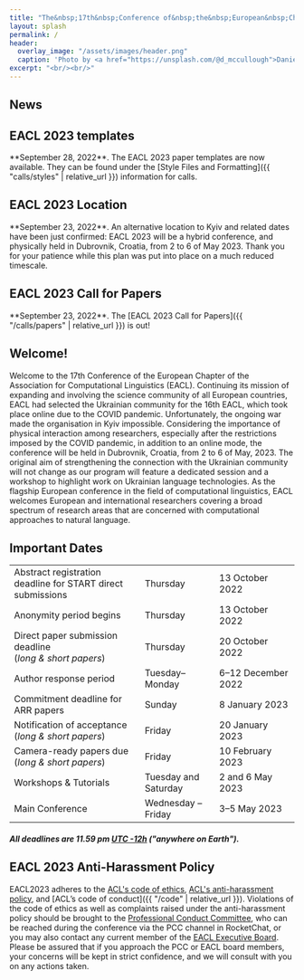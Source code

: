 ```yaml
---
title: "The&nbsp;17th&nbsp;Conference of&nbsp;the&nbsp;European&nbsp;Chapter<br> of&nbsp;the&nbsp;Association for&nbsp;Computational Linguistics"
layout: splash
permalink: /
header:
  overlay_image: "/assets/images/header.png"
  caption: 'Photo by <a href="https://unsplash.com/@d_mccullough">Daniel McCullough</a> on <a href="http://www.unsplash.com">Unsplash</a>'
excerpt: "<br/><br/>"
---
```

## News


<div class="notice--info" markdown="1">
  <h2 id="eacl-2023-call-for-papers">EACL 2023 templates</h2>
  **September 28, 2022**. The EACL 2023 paper templates are now available. They can be found under the [Style Files and Formatting]({{ "calls/styles" | relative_url }}) information for calls.
</div>


<div class="notice--info" markdown="1">
  <h2 id="eacl-2023-call-for-papers">EACL 2023 Location</h2>
  **September 23, 2022**. An alternative location to Kyiv and related dates have been just confirmed: EACL 2023 will be a hybrid conference, and physically held in Dubrovnik, Croatia, from 2 to 6 of May 2023. Thank you for your patience while this plan was put into place on a much reduced timescale.
</div>


<div class="notice--info" markdown="1">
  <h2 id="eacl-2023-call-for-papers">EACL 2023 Call for Papers</h2>
  **September 23, 2022**. The [EACL 2023 Call for Papers]({{ "/calls/papers" | relative_url }}) is out!
</div>

## Welcome!

Welcome to the 17th Conference of the European Chapter of the Association for Computational Linguistics (EACL). Continuing its mission of expanding and involving the science community of all European countries, EACL had selected the Ukrainian community for the 16th EACL, which took place online due to the COVID pandemic. Unfortunately, the ongoing war made the organisation in Kyiv impossible. Considering the importance of physical interaction among researchers, especially after the restrictions  imposed by the COVID pandemic, in addition to an online mode, the conference will be held in Dubrovnik, Croatia, from 2 to 6 of May, 2023. The original aim of strengthening the connection with the Ukrainian community will not change as our program will feature a dedicated session and a workshop to highlight work on Ukrainian language technologies.
As the flagship European conference in the field of computational linguistics, EACL welcomes European and international researchers covering a broad spectrum of research areas that are concerned with computational approaches to natural language.


## Important Dates

<table class="table-dates">
    <tbody>
        <tr>
            <td>Abstract registration deadline for START direct submissions</td>
            <td>Thursday</td>
            <td>13&nbsp;October 2022</td>
        </tr>
        <tr>
            <td>Anonymity period begins</td>
            <td>Thursday</td>
            <td>13&nbsp;October 2022</td>
        </tr>
        <tr>
            <td>Direct paper submission deadline <br/> (<i>long & short papers</i>)</td>
            <td>Thursday</td>
            <td>20&nbsp;October 2022</td>
        </tr>
        <tr>
            <td>Author response period</td>
            <td>Tuesday&ndash;Monday</td>
            <td>6&ndash;12&nbsp;December 2022</td>
        </tr>
        <tr>
            <td>Commitment deadline for ARR papers</td>
            <td>Sunday</td>
            <td>8&nbsp;January 2023</td>
        </tr>
        <tr>
            <td>Notification of acceptance <br/> (<i>long & short papers</i>)</td>
            <td>Friday</td>
            <td>20&nbsp;January 2023</td>
        </tr>
        <tr>
            <td>Camera-ready papers due <br/> (<i>long & short papers</i>)</td>
            <td>Friday</td>
            <td>10&nbsp;February 2023</td>
        </tr>
        <tr>
            <td>Workshops & Tutorials</td>
            <td>Tuesday and Saturday</td>
            <td>2 and 6&nbsp;May 2023</td>
        </tr>
        <tr>
            <td>Main Conference</td>
            <td>Wednesday &ndash; Friday</td>
            <td>3&ndash;5&nbsp;May 2023</td>
        </tr>
    </tbody>
</table>

##### All deadlines are 11.59 pm [UTC -12h](https://www.timeanddate.com/time/zone/timezone/utc-12) ("anywhere on Earth").

## EACL 2023 Anti-Harassment Policy

EACL2023 adheres to the [ACL's code of ethics](https://www.aclweb.org/portal/content/acl-code-ethics), [ACL's anti-harassment policy](https://www.aclweb.org/adminwiki/index.php?title=Anti-Harassment_Policy), and [ACL’s code of conduct]({{ "/code" | relative_url }}). Violations of the code of ethics as well as complaints raised under the anti-harassment policy should be brought to the [Professional Conduct Committee](https://www.aclweb.org/adminwiki/index.php?title=Professional_Conduct_Committee), who can be reached during the conference via the PCC channel in RocketChat, or you may also contact any current member of the [EACL Executive Board](http://eacl.org/general/#officers). Please be assured that if you approach the PCC or EACL board members, your concerns will be kept in strict confidence, and we will consult with you on any actions taken.
